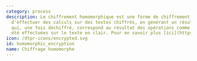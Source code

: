 ```yaml
---
category: process
description: Le chiffrement homomorphique est une forme de chiffrement qui permet
  d'effectuer des calculs sur des textes chiffrés, en générant un résultat chiffré
  qui, une fois déchiffré, correspond au résultat des opérations comme si elles avaient
  été effectuées sur le texte en clair. Pour en savoir plus [ici](https://fr.wikipedia.org/wiki/Chiffrement_homomorphe)
icon: /dtpr-icons/encrypted.svg
id: homomorphic_encryption
name: Chiffrage homomorphe
---
```

